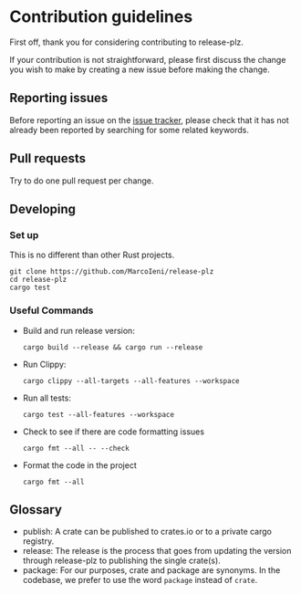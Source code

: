 # Contribution guidelines

First off, thank you for considering contributing to release-plz.

If your contribution is not straightforward, please first discuss the change you
wish to make by creating a new issue before making the change.

## Reporting issues

Before reporting an issue on the
[issue tracker](https://github.com/MarcoIeni/release-plz/issues),
please check that it has not already been reported by searching for some related
keywords.

## Pull requests

Try to do one pull request per change.

## Developing

### Set up

This is no different than other Rust projects.

```shell
git clone https://github.com/MarcoIeni/release-plz
cd release-plz
cargo test
```

### Useful Commands

- Build and run release version:

  ```shell
  cargo build --release && cargo run --release
  ```

- Run Clippy:

  ```shell
  cargo clippy --all-targets --all-features --workspace
  ```

- Run all tests:

  ```shell
  cargo test --all-features --workspace
  ```

- Check to see if there are code formatting issues

  ```shell
  cargo fmt --all -- --check
  ```

- Format the code in the project

  ```shell
  cargo fmt --all
  ```

## Glossary

- publish: A crate can be published to crates.io or to a private cargo registry.
- release: The release is the process that goes from updating the version through
  release-plz to publishing the single crate(s).
- package: For our purposes, crate and package are synonyms.
  In the codebase, we prefer to use the word `package` instead of `crate`.
